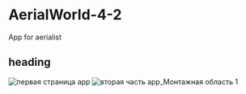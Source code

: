 # AerialWorld-4-2
App for aerialist
## heading
![первая страница app](https://user-images.githubusercontent.com/91852271/136469055-1a5edbd3-0f45-4d8c-afc0-623bff4d0925.png)
![вторая часть app_Монтажная область 1](https://user-images.githubusercontent.com/91852271/136468849-8ab55c89-a6a3-4d8a-9640-fbe66831c363.png)
